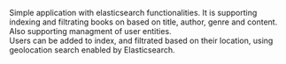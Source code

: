 Simple application with elasticsearch functionalities. It is supporting indexing and filtrating books on based on
title, author, genre and content. \
Also supporting managment of user entities.\
Users can be added to index, and filtrated based on their location, using geolocation search enabled by Elasticsearch.
